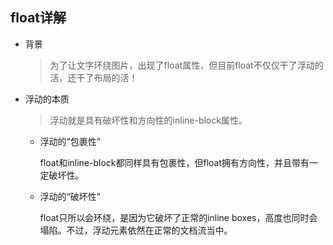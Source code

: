 ## float详解

* 背景
  
  > 为了让文字环绕图片，出现了float属性，但目前float不仅仅干了浮动的活，还干了布局的活！

* 浮动的本质
  
  > 浮动就是具有破坏性和方向性的inline-block属性。

  - 浮动的“包裹性”  
    
    float和inline-block都同样具有包裹性，但float拥有方向性，并且带有一定破坏性。

  - 浮动的“破坏性”  
  
    float只所以会环绕，是因为它破坏了正常的inline boxes，高度也同时会塌陷。不过，浮动元素依然在正常的文档流当中。  

    

